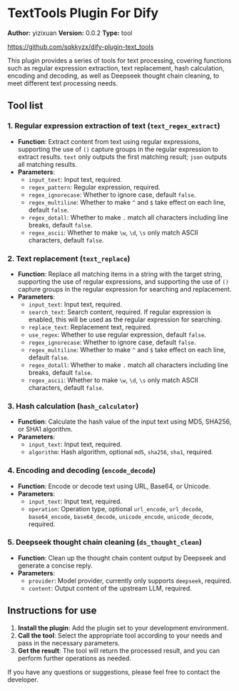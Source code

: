 # TextTools Plugin For Dify

**Author:** yizixuan
**Version:** 0.0.2
**Type:** tool

https://github.com/sqkkyzx/dify-plugin-text_tools

This plugin provides a series of tools for text processing, covering functions such as regular expression extraction, text replacement, hash calculation, encoding and decoding, as well as Deepseek thought chain cleaning, to meet different text processing needs.

## Tool list

### 1. Regular expression extraction of text (`text_regex_extract`)
- **Function**: Extract content from text using regular expressions, supporting the use of `()` capture groups in the regular expression to extract results. `text` only outputs the first matching result; `json` outputs all matching results.
- **Parameters**:
  - `input_text`: Input text, required.
  - `regex_pattern`: Regular expression, required.
  - `regex_ignorecase`: Whether to ignore case, default `false`.
  - `regex_multiline`: Whether to make `^` and `$` take effect on each line, default `false`.
  - `regex_dotall`: Whether to make `.` match all characters including line breaks, default `false`.
  - `regex_ascii`: Whether to make `\w`, `\d`, `\s` only match ASCII characters, default `false`.

### 2. Text replacement (`text_replace`)
- **Function**: Replace all matching items in a string with the target string, supporting the use of regular expressions, and supporting the use of `()` capture groups in the regular expression for searching and replacement.
- **Parameters**:
  - `input_text`: Input text, required.
  - `search_text`: Search content, required. If regular expression is enabled, this will be used as the regular expression for searching.
  - `replace_text`: Replacement text, required.
  - `use_regex`: Whether to use regular expression, default `false`.
  - `regex_ignorecase`: Whether to ignore case, default `false`.
  - `regex_multiline`: Whether to make `^` and `$` take effect on each line, default `false`.
  - `regex_dotall`: Whether to make `.` match all characters including line breaks, default `false`.
  - `regex_ascii`: Whether to make `\w`, `\d`, `\s` only match ASCII characters, default `false`.

### 3. Hash calculation (`hash_calculator`)
- **Function**: Calculate the hash value of the input text using MD5, SHA256, or SHA1 algorithm.
- **Parameters**:
  - `input_text`: Input text, required.
  - `algorithm`: Hash algorithm, optional `md5`, `sha256`, `sha1`, required.

### 4. Encoding and decoding (`encode_decode`)
- **Function**: Encode or decode text using URL, Base64, or Unicode.
- **Parameters**:
  - `input_text`: Input text, required.
  - `operation`: Operation type, optional `url_encode`, `url_decode`, `base64_encode`, `base64_decode`, `unicode_encode`, `unicode_decode`, required.

### 5. Deepseek thought chain cleaning (`ds_thought_clean`)
- **Function**: Clean up the thought chain content output by Deepseek and generate a concise reply.
- **Parameters**:
  - `provider`: Model provider, currently only supports `deepseek`, required.
  - `content`: Output content of the upstream LLM, required.

## Instructions for use

1. **Install the plugin**: Add the plugin set to your development environment.
2. **Call the tool**: Select the appropriate tool according to your needs and pass in the necessary parameters.
3. **Get the result**: The tool will return the processed result, and you can perform further operations as needed.

If you have any questions or suggestions, please feel free to contact the developer.